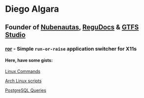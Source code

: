 # Diego Algara

## Founder of [Nubenautas](https://nubenautas.com/), [ReguDocs](https://regudocs.com/) & [GTFS Studio](https://gtfs.studio)

### [ror](https://github.com/mencargo/ror) - Simple `run-or-raise` application switcher for X11s

#### Here, have some gists:
[Linux Commands](https://gist.github.com/mencargo/c5e8c296a4e5492cdfb8c08774aed798)

[Arch Linux scripts](https://gist.github.com/mencargo/c068da8b6128af5e838a3b60ed344212)

[PostgreSQL Queries](https://gist.github.com/mencargo/79447185034ebabcb49087008fbdc266)
